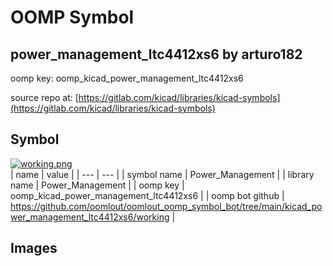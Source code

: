 # OOMP Symbol  
## power_management_ltc4412xs6  by arturo182  
  
oomp key: oomp_kicad_power_management_ltc4412xs6  
  
source repo at: [https://gitlab.com/kicad/libraries/kicad-symbols](https://gitlab.com/kicad/libraries/kicad-symbols)  
## Symbol  
  
[![working.png](working_600.png)](working.png)  
| name | value | 
| --- | --- | 
| symbol name | Power_Management | 
| library name | Power_Management | 
| oomp key | oomp_kicad_power_management_ltc4412xs6 | 
| oomp bot github | https://github.com/oomlout/oomlout_oomp_symbol_bot/tree/main/kicad_power_management_ltc4412xs6/working | 
## Images  
